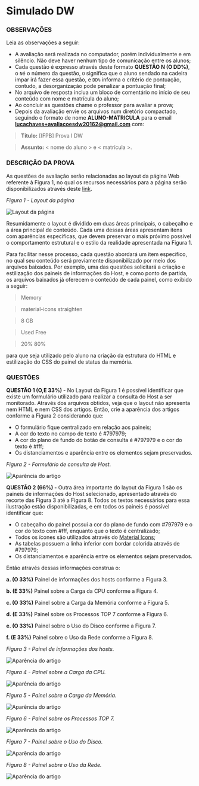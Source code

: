# Simulado DW

### OBSERVAÇÕES

Leia as observações a seguir:

* A avaliação será realizada no computador, porém individualmente e em silêncio. Não deve haver nenhum tipo de comunicação entre os alunos;
* Cada questão é expresso através deste formato **QUESTÃO N (O DD%)**, o `N`é o número da questão, `O` significa que o aluno sendado na cadeira impar irá fazer essa questão, e `DD%` informa o critério de pontuação, contudo, a desorganização pode penalizar a pontuação final;
* No arquivo de resposta inclua um bloco de comentário no início de seu conteúdo com nome e matrícula do aluno;
* Ao concluir as questões chame o professor para avaliar a prova;
* Depois da avaliação envie os arquivos num diretório compactado, seguindo o formato de nome **ALUNO-MATRICULA** para o email **lucachaves+avaliacoesdw20162@gmail.com** com:

> **Título:** [IFPB] Prova I DW

> **Assunto:** < nome do aluno > e < matrícula >.

### DESCRIÇÃO DA PROVA

As questões de avaliação serão relacionadas ao layout da página Web referente à Figura 1, no qual os recursos necessários para a página serão disponibilizados através deste [link](https://github.com/ifpb/dw/blob/master/assessment/prova-html-css/code/).

*Figura 1 - Layout da página*

![Layout da página](img/dashboard.jpg)

Resumidamente o layout é dividido em duas áreas principais, o cabeçalho e a área principal de conteúdo. Cada uma dessas áreas apresentam itens com aparências específicas, que devem preservar o mais próximo possível o comportamento  estrutural e o estilo da realidade apresentada na Figura 1.

Para facilitar nesse processo, cada questão abordará um item específico, no qual seu conteúdo será previamente disponibilizado por meio dos arquivos baixados. Por exemplo, uma das questões solicitará a criação e estilização dos paineis de informações do Host, e como ponto de partida, os arquivos baixados já oferecem o conteúdo de cada painel, como exibido a seguir:

> Memory

> material-icons straighten

> 8 GB

> Used	Free

> 20%	80%

para que seja utilizado pelo aluno na criação da estrutura do HTML e estilização do CSS do painel de status da memória.

### QUESTÕES

**QUESTÃO 1 (O,E 33%) -** No Layout da Figura 1 é possível identificar que existe um formulário utilizado para realizar a consulta do Host a ser monitorado. Através dos arquivos obtidos, veja que o layout não apresenta nem HTML e nem CSS dos artigos. Então, crie a aparência dos artigos conforme a Figura 2 considerando que:

  * O formulário fique centralizado em relação aos paineis;
  * A cor do texto no campo de texto é #797979;
  * A cor do plano de fundo do botão de consulta é #797979 e o cor do texto é #fff;
  * Os distanciamentos e aparência entre os elementos sejam preservados.

*Figura 2 - Formulário de consulta de Host.*

![Aparência do artigo](img/form.png)

**QUESTÃO 2 (66%) -** Outra área importante do layout da Figura 1 são os paineis de informações do Host selecionado, apresentado através do recorte das Figura 3 até a Figura 8. Todos os textos necessários para essa ilustração estão disponibilizadas, e em todos os paineis é possível identificar que:

  * O cabeçalho do painel possui a cor do plano de fundo com #797979 e o cor do texto com #fff, enquanto que o texto é centralizado;
  * Todos os ícones são utilizados através do [Material Icons](https://material.io/icons/);
  * As tabelas possuem a linha inferior com bordar colorida através de #797979;
  * Os distanciamentos e aparência entre os elementos sejam preservados.

Então através dessas informações construa o:

  **a. (O 33%)** Painel de informações dos hosts conforme a Figura 3.

  **b. (E 33%)** Painel sobre a Carga da CPU conforme a Figura 4.

  **c. (O 33%)** Painel sobre a Carga da Memória conforme a Figura 5.

  **d. (E 33%)** Painel sobre os Processos TOP 7 conforme a Figura 6.

  **e. (O 33%)** Painel sobre o Uso do Disco conforme a Figura 7.

  **f. (E 33%)** Painel sobre o Uso da Rede conforme a Figura 8.

*Figura 3 - Painel de informações dos hosts.*

![Aparência do artigo](img/info.png)

*Figura 4 - Painel sobre a Carga da CPU.*

![Aparência do artigo](img/cpu.png)

*Figura 5 - Painel sobre a Carga da Memória.*

![Aparência do artigo](img/cpu.png)

*Figura 6 - Painel sobre os Processos TOP 7.*

![Aparência do artigo](img/process.png)

*Figura 7 - Painel sobre o Uso do Disco.*

![Aparência do artigo](img/disk.png)

*Figura 8 - Painel sobre o Uso da Rede.*

![Aparência do artigo](img/network.png)
